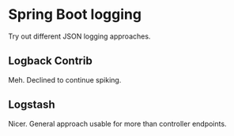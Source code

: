 # Spring Boot logging

Try out different JSON logging approaches.

## Logback Contrib

Meh.  Declined to continue spiking.

## Logstash

Nicer.  General approach usable for more than controller endpoints.
